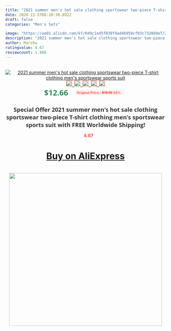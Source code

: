 ```yaml
---
title: "2021 summer men's hot sale clothing sportswear two-piece T-shirt clothing men's sportswear sports suit"
date: 2020-11-5T08:10:36.892Z
draft: false
categories: "Men's Sets"

image: "https://ae01.alicdn.com/kf/H49c1ed5f039f4ad4b958cf03c7320d4eT/2021-summer-men-s-hot-sale-clothing-sportswear-two-piece-T-shirt-clothing-men-s-sportswear.jpg"
description: "2021 summer men's hot sale clothing sportswear two-piece T-shirt clothing men's sportswear sports suit"
author: Marsha
ratingvalue: 4.67
reviewcount: 1.888
---
```

<br>
<div style="text-align: center;">
<a href="https://s.click.aliexpress.com/e/_Ag95Yt" target="_blank" rel="nofollow noopener noreferrer"><img alt="2021 summer men's hot sale clothing sportswear two-piece T-shirt clothing men's sportswear sports suit" class="magnifier-image" src="https://ae01.alicdn.com/kf/H49c1ed5f039f4ad4b958cf03c7320d4eT/2021-summer-men-s-hot-sale-clothing-sportswear-two-piece-T-shirt-clothing-men-s-sportswear.jpg_640x640.jpg">
<br>
<img style="border:1px solid salmon" src="https://ae01.alicdn.com/kf/H49c1ed5f039f4ad4b958cf03c7320d4eT/2021-summer-men-s-hot-sale-clothing-sportswear-two-piece-T-shirt-clothing-men-s-sportswear.jpg_120x120.jpg">&nbsp;&nbsp;<img style="border:1px solid salmon" src="https://ae01.alicdn.com/kf/H8ee9f2880a244484894a36b2351b941fc/2021-summer-men-s-hot-sale-clothing-sportswear-two-piece-T-shirt-clothing-men-s-sportswear.jpg_120x120.jpg">&nbsp;&nbsp;<img style="border:1px solid salmon" src="https://ae01.alicdn.com/kf/H2b465cb568f54365a3a16c3b3d202503n/2021-summer-men-s-hot-sale-clothing-sportswear-two-piece-T-shirt-clothing-men-s-sportswear.jpg_120x120.jpg">&nbsp;&nbsp;<img style="border:1px solid salmon" src="https://ae01.alicdn.com/kf/Ha64da8d2f3e145089d178774eb9f2b87K/2021-summer-men-s-hot-sale-clothing-sportswear-two-piece-T-shirt-clothing-men-s-sportswear.jpg_120x120.jpg">&nbsp;&nbsp;<img style="border:1px solid salmon" src="https://ae01.alicdn.com/kf/Hf390f5ee8e6a4bff9bcca91b83601e93W/2021-summer-men-s-hot-sale-clothing-sportswear-two-piece-T-shirt-clothing-men-s-sportswear.jpg_120x120.jpg"></a></div><br0>
<div style="text-align: center;"><span style="background-color: white; border: 0px; box-sizing: border-box; color: seagreen; display: inline-block; font-family: &quot;open sans&quot; , &quot;arial&quot; , &quot;helvetica&quot; , sans-serif , &quot;heiti&quot;; font-size: 24px; font-stretch: inherit; font-weight: 700; line-height: inherit; margin: 0px 10px 0px 0px; padding: 0px; vertical-align: middle;">$12.66 </span>
<span style="background: rgb(255 , 241 , 241); border-radius: 3px; border: 0px; box-sizing: border-box; color: #ff4747; display: inline-block; font-family: inherit; font-size: 12px; font-stretch: inherit; font-style: inherit; font-variant: inherit; font-weight: 600; line-height: inherit; margin: 0px; padding: 2px 5px; transform: scale(0.9); vertical-align: middle;">Original Price : <b style="text-decoration: line-through;">$19.18 </b> 34%&nbsp;&nbsp;</span></div>
<h1 style="color: #333333; display: inline-block; font-family: &quot;open sans&quot; , &quot;arial&quot; , &quot;helvetica&quot; , sans-serif , &quot;heiti&quot;; font-size: 18px; font-stretch: inherit; font-weight: 700; text-align: center;">Special Offer 2021 summer men's hot sale clothing sportswear two-piece T-shirt clothing men's sportswear sports suit with FREE Worldwide Shipping!</h1>
<div style="color: #ff4747; text-align: center;">
<img src="https://4.bp.blogspot.com/-M0ZcTcb-5uY/XleCXlxnR4I/AAAAAAAAAEc/OrjgMkXV1oMQFaCRZj5HQwOCBcu3w1FegCPcBGAYYCw/s1600/star.png" style="height: 15px;">&nbsp;<b>4.67</b></div>
<div class="button_cont" align="center"><a class="buynow_a" href="https://s.click.aliexpress.com/e/_Ag95Yt" target="_blank" rel="nofollow noopener noreferrer"><H1>Buy on AliExpress</H1></a></div><br>
<div class="separator" style="clear: both; text-align: center;">
<img src="https://lh3.googleusercontent.com/-pTy5HemUv9M/XlePHvY0dAI/AAAAAAAAAE4/0nX5iRUoIWY8eMW9Dpxeirr157OZliDIgCLcBGAsYHQ/s1600/badge.gif" width="480">
</div>
